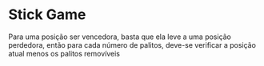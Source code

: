 # Stick Game

Para uma posição ser vencedora, basta que ela leve a uma posição perdedora, então para cada número de palitos, deve-se verificar a posição atual menos os palitos removíveis
